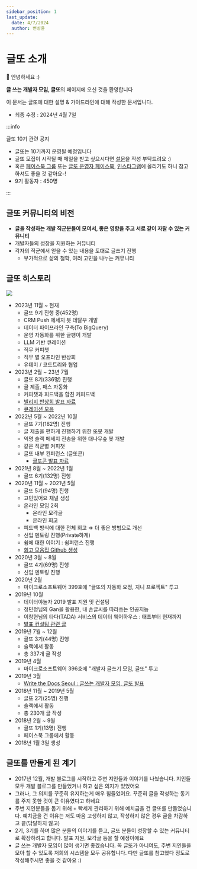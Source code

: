 ```yaml
---
sidebar_position: 1
last_update:
  date: 4/7/2024
  author: 변성윤
---
```


# 글또 소개
👋 안녕하세요 :)

**글 쓰는 개발자 모임, 글또**의 페이지에 오신 것을 환영합니다

이 문서는 글또에 대한 설명 & 가이드라인에 대해 작성한 문서입니다.

- 최종 수정 : 2024년 4월 7일

:::info

글또 10기 관련 공지
- 글또는 10기까지 운영될 예정입니다
- 글또 모집이 시작될 때 메일을 받고 싶으시다면 [설문](https://forms.gle/NbmR2qvPEa4qn9GYA)을 작성 부탁드려요 :) 
- 혹은 [페이스북 그룹](https://www.facebook.com/groups/375431516259701) 또는 [글또 운영자 페이스북](facebook.com/zzsza), [인스타그램](https://www.instagram.com/data.scientist)에 올리기도 하니 참고하셔도 좋을 것 같아요-!
- 9기 활동자 : 450명

:::

## 글또 커뮤니티의 비전
- **글을 작성하는 개발 직군분들이 모여서, 좋은 영향을 주고 서로 같이 자랄 수 있는 커뮤니티**
- 개발자들의 성장을 지원하는 커뮤니티
- 각자의 직군에서 얻을 수 있는 내용을 토대로 글쓰기 진행
  - 부가적으로 삶의 철학, 여러 고민을 나누는 커뮤니티


## 글또 히스토리
<img src="https://capture.dropbox.com/7pI6T8Bl3mFjLH7B?raw=1" />

- 2023년 11월 ~ 현재
  - 글또 9기 진행 중(452명)
  - CRM Push 메세지 봇 데달부 개발
  - 데이터 파이프라인 구축(To BigQuery)
  - 운영 자동화를 위한 글팽이 개발
  - LLM 기반 큐레이션
  - 직무 커피챗
  - 직무 별 오프라인 반상회
  - 유데미 / 코드트리와 협업
- 2023년 2월 ~ 23년 7월
  - 글또 8기(336명) 진행
  - 글 제출, 패스 자동화
  - 커피챗과 피드백을 합친 커피드백
  - [빌리지 반상회 발표 자료](https://github.com/geultto/Village-Neighborhood-Meeting)
  - [큐레이션 모음](https://github.com/geultto/geultto-curation)
- 2022년 5월 ~ 2022년 10월
  - 글또 7기(182명) 진행
  - 글 제출을 편하게 진행하기 위한 또봇 개발
  - 익명 슬랙 메세지 전송을 위한 대나무숲 봇 개발
  - 같은 직군별 커피챗
  - 글또 내부 컨퍼런스 (글또콘)
      - [글또콘 발표 자료](https://github.com/geultto/geultto-conference)
- 2021년 8월 ~ 2022년 1월
  - 글또 6기(132명) 진행
- 2020년 11월 ~ 2021년 5월
  - 글또 5기(94명) 진행
  - 고민있어요 채널 생성
  - 온라인 모임 2회
      - 온라인 모각글
      - 온라인 회고
  - 피드백 방식에 대한 전체 회고 ⇒ 더 좋은 방법으로 개선
  - 신입 멘토링 진행(Private하게)
  - 쉼에 대한 이야기 : 쉼퍼런스 진행
  - [회고 모음집 Github 생성](https://github.com/geultto/geultto-contents/issues/1)
- 2020년 3월 ~ 8월
  - 글또 4기(69명) 진행
  - 신입 멘토링 진행
- 2020년 2월
    - 마이크로소프트웨어 399호에 "글또의 자동화 요정, 지니 프로젝트" 투고
- 2019년 10월
  - 데이터야놀자 2019 발표 지원 및 컨설팅
  - 정민정님의 Gan을 활용한, 내 손글씨를 따라쓰는 인공지능
  - 이창현님의 타다(TADA) 서비스의 데이터 웨어하우스 : 태초부터 현재까지
  - [발표 컨설팅 관련 글](https://zzsza.github.io/diary/2019/10/20/helping-presentation/)    
- 2019년 7월 ~ 12월
  - 글또 3기(44명) 진행
  - 슬랙에서 활동
  - 총 337개 글 작성
- 2019년 4월
  - 마이크로소프트웨어 396호에 "개발자 글쓰기 모임, 글또" 투고
- 2019년 3월
  - [Write the Docs Seoul : 글쓰는 개발자 모임, 글또 발표](https://www.slideshare.net/zzsza/ss-137831892)
- 2018년 11월 ~ 2019년 5월
  - 글또 2기(25명) 진행
  - 슬랙에서 활동
  - 총 230개 글 작성
- 2018년 2월 ~ 9월
  - 글또 1기(13명) 진행
  - 페이스북 그룹에서 활동
- 2018년 1월 3일 생성

## 글또를 만들게 된 계기
- 2017년 12월, 개발 블로그를 시작하고 주변 지인들과 이야기를 나눴습니다. 지인들 모두 개발 블로그를 만들었거나 하고 싶은 의지가 있었어요
- 그러나, 그 의지를 꾸준히 유지하는게 매우 힘들었어요. 꾸준히 글을 작성하는 동기를 주지 못한 것이 큰 이유였다고 하네요
- 주변 지인분들을 돕기 위해 + 빡세게 관리하기 위해 예치금을 건 글또를 만들었습니다. 예치금을 건 이유는 저도 마음 고생하지 않고, 작성하지 않은 경우 글을 차감하고 끝(닦달하지 않고)
- 2기, 3기를 하며 많은 분들의 이야기를 듣고, 글또 분들이 성장할 수 있는 커뮤니티로 확장하려고 합니다. 발표 지원, 모각글 등을 할 예정이에요
- 글 쓰는 개발자 모임이 많이 생기면 좋겠습니다. 꼭 글또가 아니여도, 주변 지인들을 모아 할 수 있도록 저희의 시스템을 모두 공유합니다. 다만 글또를 참고했다 정도로 작성해주시면 좋을 것 같아요 :)